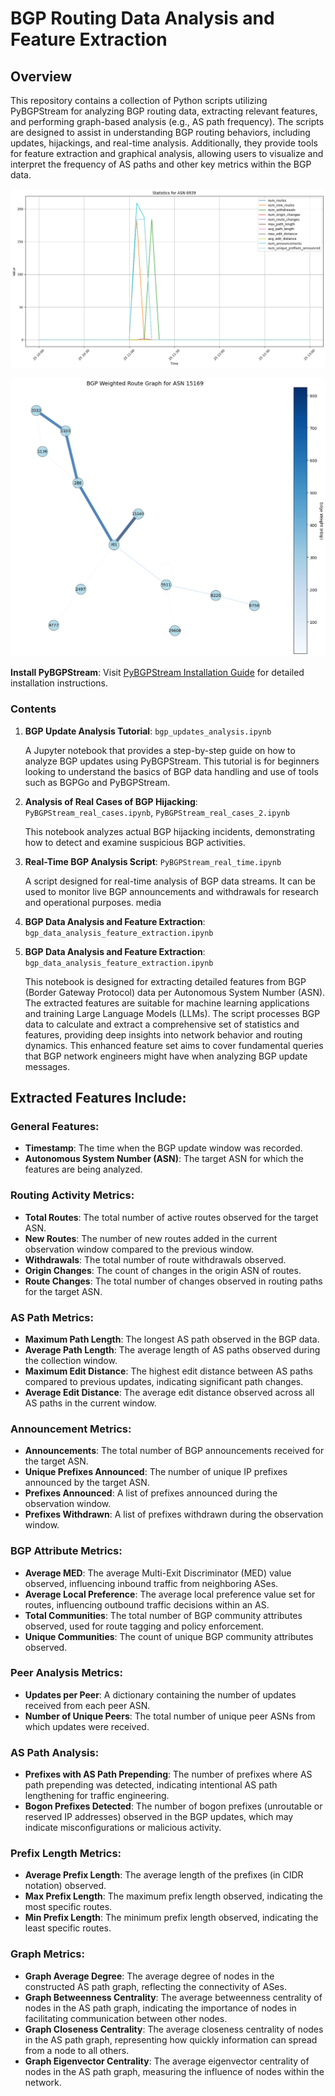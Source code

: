 # BGP Routing Data Analysis and Feature Extraction

## Overview
This repository contains a collection of Python scripts utilizing PyBGPStream for analyzing BGP routing data, extracting relevant features, and performing graph-based analysis (e.g., AS path frequency). The scripts are designed to assist in understanding BGP routing behaviors, including updates, hijackings, and real-time analysis. Additionally, they provide tools for feature extraction and graphical analysis, allowing users to visualize and interpret the frequency of AS paths and other key metrics within the BGP data.

![BGP Feature Graph](media/googleLeakStat.png)

![BGP Graph](media/googleLeakGraph.png)

 **Install PyBGPStream**:
Visit [PyBGPStream Installation Guide](https://bgpstream.caida.org/docs/install/pybgpstream) for detailed installation instructions.

### Contents

1. **BGP Update Analysis Tutorial**: `bgp_updates_analysis.ipynb`
    
    A Jupyter notebook that provides a step-by-step guide on how to analyze BGP updates using PyBGPStream. This tutorial is for beginners looking to understand the basics of BGP data handling and use of tools such as BGPGo and PyBGPStream.

2. **Analysis of Real Cases of BGP Hijacking**: `PyBGPStream_real_cases.ipynb`,  `PyBGPStream_real_cases_2.ipynb`
    
    This notebook analyzes actual BGP hijacking incidents, demonstrating how to detect and examine suspicious BGP activities.

3. **Real-Time BGP Analysis Script**: `PyBGPStream_real_time.ipynb`

    A script designed for real-time analysis of BGP data streams. It can be used to monitor live BGP announcements and withdrawals for research and operational purposes.
media
4. **BGP Data Analysis and Feature Extraction**: `bgp_data_analysis_feature_extraction.ipynb`

4. **BGP Data Analysis and Feature Extraction**: `bgp_data_analysis_feature_extraction.ipynb`

    This notebook is designed for extracting detailed features from BGP (Border Gateway Protocol) data per Autonomous System Number (ASN). The extracted features are suitable for machine learning applications and training Large Language Models (LLMs). The script processes BGP data to calculate and extract a comprehensive set of statistics and features, providing deep insights into network behavior and routing dynamics. This enhanced feature set aims to cover fundamental queries that BGP network engineers might have when analyzing BGP update messages.


## Extracted Features Include:

### General Features:
- **Timestamp**: The time when the BGP update window was recorded.
- **Autonomous System Number (ASN)**: The target ASN for which the features are being analyzed.

### Routing Activity Metrics:
- **Total Routes**: The total number of active routes observed for the target ASN.
- **New Routes**: The number of new routes added in the current observation window compared to the previous window.
- **Withdrawals**: The total number of route withdrawals observed.
- **Origin Changes**: The count of changes in the origin ASN of routes.
- **Route Changes**: The total number of changes observed in routing paths for the target ASN.

### AS Path Metrics:
- **Maximum Path Length**: The longest AS path observed in the BGP data.
- **Average Path Length**: The average length of AS paths observed during the collection window.
- **Maximum Edit Distance**: The highest edit distance between AS paths compared to previous updates, indicating significant path changes.
- **Average Edit Distance**: The average edit distance observed across all AS paths in the current window.

### Announcement Metrics:
- **Announcements**: The total number of BGP announcements received for the target ASN.
- **Unique Prefixes Announced**: The number of unique IP prefixes announced by the target ASN.
- **Prefixes Announced**: A list of prefixes announced during the observation window.
- **Prefixes Withdrawn**: A list of prefixes withdrawn during the observation window.

### BGP Attribute Metrics:
- **Average MED**: The average Multi-Exit Discriminator (MED) value observed, influencing inbound traffic from neighboring ASes.
- **Average Local Preference**: The average local preference value set for routes, influencing outbound traffic decisions within an AS.
- **Total Communities**: The total number of BGP community attributes observed, used for route tagging and policy enforcement.
- **Unique Communities**: The count of unique BGP community attributes observed.

### Peer Analysis Metrics:
- **Updates per Peer**: A dictionary containing the number of updates received from each peer ASN.
- **Number of Unique Peers**: The total number of unique peer ASNs from which updates were received.

### AS Path Analysis:
- **Prefixes with AS Path Prepending**: The number of prefixes where AS path prepending was detected, indicating intentional AS path lengthening for traffic engineering.
- **Bogon Prefixes Detected**: The number of bogon prefixes (unroutable or reserved IP addresses) observed in the BGP updates, which may indicate misconfigurations or malicious activity.

### Prefix Length Metrics:
- **Average Prefix Length**: The average length of the prefixes (in CIDR notation) observed.
- **Max Prefix Length**: The maximum prefix length observed, indicating the most specific routes.
- **Min Prefix Length**: The minimum prefix length observed, indicating the least specific routes.

### Graph Metrics:
- **Graph Average Degree**: The average degree of nodes in the constructed AS path graph, reflecting the connectivity of ASes.
- **Graph Betweenness Centrality**: The average betweenness centrality of nodes in the AS path graph, indicating the importance of nodes in facilitating communication between other nodes.
- **Graph Closeness Centrality**: The average closeness centrality of nodes in the AS path graph, representing how quickly information can spread from a node to all others.
- **Graph Eigenvector Centrality**: The average eigenvector centrality of nodes in the AS path graph, measuring the influence of nodes within the network.

